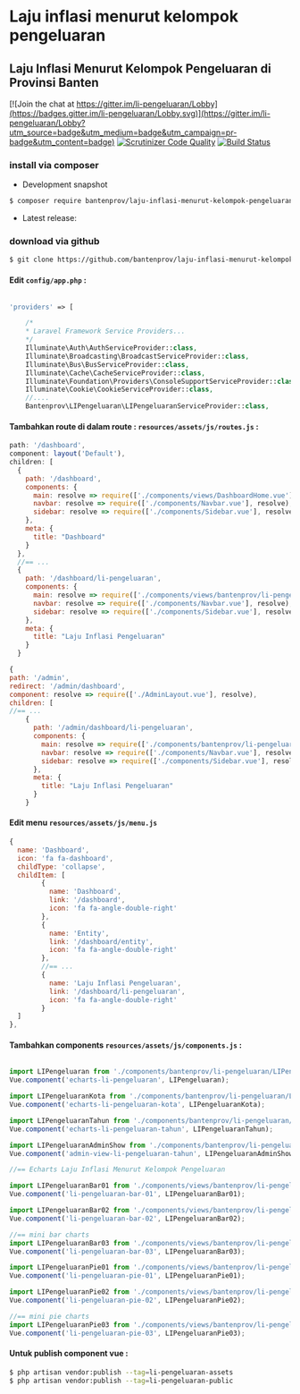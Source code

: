 # Laju inflasi menurut kelompok pengeluaran

## Laju Inflasi Menurut Kelompok Pengeluaran di Provinsi Banten

[![Join the chat at https://gitter.im/li-pengeluaran/Lobby](https://badges.gitter.im/li-pengeluaran/Lobby.svg)](https://gitter.im/li-pengeluaran/Lobby?utm_source=badge&utm_medium=badge&utm_campaign=pr-badge&utm_content=badge)
[![Scrutinizer Code Quality](https://scrutinizer-ci.com/g/bantenprov/li-pengeluaran/badges/quality-score.png?b=master)](https://scrutinizer-ci.com/g/bantenprov/li-pengeluaran/?branch=master)
[![Build Status](https://scrutinizer-ci.com/g/bantenprov/li-pengeluaran/badges/build.png?b=master)](https://scrutinizer-ci.com/g/bantenprov/li-pengeluaran/build-status/master)

### install via composer

- Development snapshot
```bash
$ composer require bantenprov/laju-inflasi-menurut-kelompok-pengeluaran:dev-master
```
- Latest release:

### download via github

~~~bash
$ git clone https://github.com/bantenprov/laju-inflasi-menurut-kelompok-pengeluaran.git
~~~

#### Edit `config/app.php` :
```php

'providers' => [

    /*
    * Laravel Framework Service Providers...
    */
    Illuminate\Auth\AuthServiceProvider::class,
    Illuminate\Broadcasting\BroadcastServiceProvider::class,
    Illuminate\Bus\BusServiceProvider::class,
    Illuminate\Cache\CacheServiceProvider::class,
    Illuminate\Foundation\Providers\ConsoleSupportServiceProvider::class,
    Illuminate\Cookie\CookieServiceProvider::class,
    //....
    Bantenprov\LIPengeluaran\LIPengeluaranServiceProvider::class,

```
#### Tambahkan route di dalam route : `resources/assets/js/routes.js` :

```javascript
path: '/dashboard',
component: layout('Default'),
children: [
  {
    path: '/dashboard',
    components: {
      main: resolve => require(['./components/views/DashboardHome.vue'], resolve),
      navbar: resolve => require(['./components/Navbar.vue'], resolve),
      sidebar: resolve => require(['./components/Sidebar.vue'], resolve)
    },
    meta: {
      title: "Dashboard"
    }
  },
  //== ...
  {
    path: '/dashboard/li-pengeluaran',
    components: {
      main: resolve => require(['./components/views/bantenprov/li-pengeluaran/DashboardLIPengeluaran.vue'], resolve),
      navbar: resolve => require(['./components/Navbar.vue'], resolve),
      sidebar: resolve => require(['./components/Sidebar.vue'], resolve)
    },
    meta: {
      title: "Laju Inflasi Pengeluaran"
    }
  }
```

```javascript
{
path: '/admin',
redirect: '/admin/dashboard',
component: resolve => require(['./AdminLayout.vue'], resolve),
children: [
//== ...
    {
      path: '/admin/dashboard/li-pengeluaran',
      components: {
        main: resolve => require(['./components/bantenprov/li-pengeluaran/LIPengeluaranAdmin.show.vue'], resolve),
        navbar: resolve => require(['./components/Navbar.vue'], resolve),
        sidebar: resolve => require(['./components/Sidebar.vue'], resolve)
      },
      meta: {
        title: "Laju Inflasi Pengeluaran"
      }
    }

```
#### Edit menu `resources/assets/js/menu.js`

```javascript
{
  name: 'Dashboard',
  icon: 'fa fa-dashboard',
  childType: 'collapse',
  childItem: [
        {
          name: 'Dashboard',
          link: '/dashboard',
          icon: 'fa fa-angle-double-right'
        },
        {
          name: 'Entity',
          link: '/dashboard/entity',
          icon: 'fa fa-angle-double-right'
        },
        //== ...
        {
          name: 'Laju Inflasi Pengeluaran',
          link: '/dashboard/li-pengeluaran',
          icon: 'fa fa-angle-double-right'
        }
  ]
},
```

#### Tambahkan components `resources/assets/js/components.js` :

```javascript

import LIPengeluaran from './components/bantenprov/li-pengeluaran/LIPengeluaran.chart.vue';
Vue.component('echarts-li-pengeluaran', LIPengeluaran);

import LIPengeluaranKota from './components/bantenprov/li-pengeluaran/LIPengeluaranKota.chart.vue';
Vue.component('echarts-li-pengeluaran-kota', LIPengeluaranKota);

import LIPengeluaranTahun from './components/bantenprov/li-pengeluaran/LIPengeluaranTahun.chart.vue';
Vue.component('echarts-li-pengeluaran-tahun', LIPengeluaranTahun);

import LIPengeluaranAdminShow from './components/bantenprov/li-pengeluaran/LIPengeluaranAdmin.show.vue';
Vue.component('admin-view-li-pengeluaran-tahun', LIPengeluaranAdminShow);

//== Echarts Laju Inflasi Menurut Kelompok Pengeluaran

import LIPengeluaranBar01 from './components/views/bantenprov/li-pengeluaran/LIPengeluaranBar01.vue';
Vue.component('li-pengeluaran-bar-01', LIPengeluaranBar01);

import LIPengeluaranBar02 from './components/views/bantenprov/li-pengeluaran/LIPengeluaranBar02.vue';
Vue.component('li-pengeluaran-bar-02', LIPengeluaranBar02);

//== mini bar charts
import LIPengeluaranBar03 from './components/views/bantenprov/li-pengeluaran/LIPengeluaranBar03.vue';
Vue.component('li-pengeluaran-bar-03', LIPengeluaranBar03);

import LIPengeluaranPie01 from './components/views/bantenprov/li-pengeluaran/LIPengeluaranPie01.vue';
Vue.component('li-pengeluaran-pie-01', LIPengeluaranPie01);

import LIPengeluaranPie02 from './components/views/bantenprov/li-pengeluaran/LIPengeluaranPie02.vue';
Vue.component('li-pengeluaran-pie-02', LIPengeluaranPie02);

//== mini pie charts
import LIPengeluaranPie03 from './components/views/bantenprov/li-pengeluaran/LIPengeluaranPie03.vue';
Vue.component('li-pengeluaran-pie-03', LIPengeluaranPie03);
```

#### Untuk publish component vue :

```bash
$ php artisan vendor:publish --tag=li-pengeluaran-assets
$ php artisan vendor:publish --tag=li-pengeluaran-public
```
